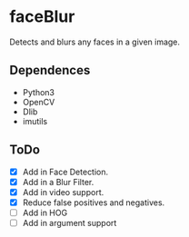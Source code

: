 # faceBlur
Detects and blurs any faces in a given image.

## Dependences 
- Python3
- OpenCV
- Dlib
- imutils

## ToDo
- [x] Add in Face Detection.
- [x] Add in a Blur Filter.
- [x] Add in video support.
- [x] Reduce false positives and negatives.
- [ ] Add in HOG
- [ ] Add in argument support
